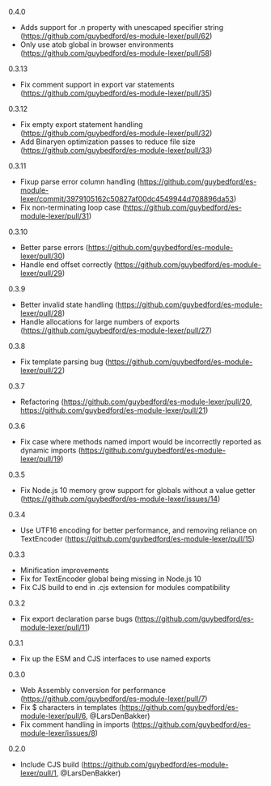 0.4.0
* Adds support for .n property with unescaped specifier string (https://github.com/guybedford/es-module-lexer/pull/62)
* Only use atob global in browser environments (https://github.com/guybedford/es-module-lexer/pull/58)

0.3.13
* Fix comment support in export var statements (https://github.com/guybedford/es-module-lexer/pull/35)

0.3.12
* Fix empty export statement handling (https://github.com/guybedford/es-module-lexer/pull/32)
* Add Binaryen optimization passes to reduce file size (https://github.com/guybedford/es-module-lexer/pull/33)

0.3.11
* Fixup parse error column handling (https://github.com/guybedford/es-module-lexer/commit/3979105162c50827af00dc4549944d708896da53)
* Fix non-terminating loop case (https://github.com/guybedford/es-module-lexer/pull/31)

0.3.10
* Better parse errors (https://github.com/guybedford/es-module-lexer/pull/30)
* Handle end offset correctly (https://github.com/guybedford/es-module-lexer/pull/29)

0.3.9
* Better invalid state handling (https://github.com/guybedford/es-module-lexer/pull/28)
* Handle allocations for large numbers of exports (https://github.com/guybedford/es-module-lexer/pull/27)

0.3.8
* Fix template parsing bug (https://github.com/guybedford/es-module-lexer/pull/22)

0.3.7
* Refactoring (https://github.com/guybedford/es-module-lexer/pull/20, https://github.com/guybedford/es-module-lexer/pull/21)

0.3.6
* Fix case where methods named import would be incorrectly reported as dynamic imports (https://github.com/guybedford/es-module-lexer/pull/19)

0.3.5
* Fix Node.js 10 memory grow support for globals without a value getter (https://github.com/guybedford/es-module-lexer/issues/14)

0.3.4
* Use UTF16 encoding for better performance, and removing reliance on TextEncoder (https://github.com/guybedford/es-module-lexer/pull/15)

0.3.3
* Minification improvements
* Fix for TextEncoder global being missing in Node.js 10
* Fix CJS build to end in .cjs extension for modules compatibility

0.3.2
* Fix export declaration parse bugs (https://github.com/guybedford/es-module-lexer/pull/11)

0.3.1
* Fix up the ESM and CJS interfaces to use named exports

0.3.0
* Web Assembly conversion for performance (https://github.com/guybedford/es-module-lexer/pull/7)
* Fix $ characters in templates (https://github.com/guybedford/es-module-lexer/pull/6, @LarsDenBakker)
* Fix comment handling in imports (https://github.com/guybedford/es-module-lexer/issues/8)

0.2.0
* Include CJS build (https://github.com/guybedford/es-module-lexer/pull/1, @LarsDenBakker)

